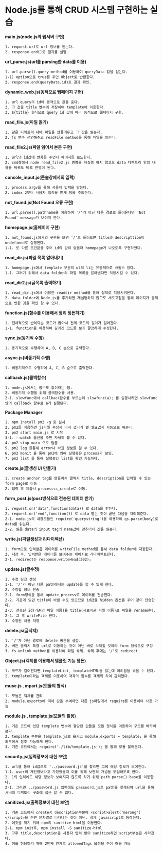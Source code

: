 # Node.js를 통해 CRUD 시스템 구현하는 실습

**main.js(node.js의 웹서버 구현)**
```
1. request.url로 url 정보를 얻는다.
2. response.end()로 결과를 실행.
```

**url_parse.js(url를 parsing한 data를 이용)**
```
1. url.parse().query method를 이용하여 queryData 값을 얻는다.
1-1) option으로 true를 주면 Object로 반환한다.
2. response.end(queryData.id)로 결과 확인.
```

**dynamic_web.js(동적으로 웹페이지 구현)**
```
1. url query의 id에 동적으로 값을 준다.
2. 그 값을 title 변수에 저장하여 template에 이용한다.
3. ${title} 형식으로 query id 값에 따라 동적으로 웹페이지 구현.
```

**read_file.js(파일 읽기)**
```
1. 같은 디렉토리 내에 파일을 만들어두고 그 값을 읽는다.
2. fs 변수 선언해주고 readFile method를 통해 파일을 읽는다.
```

**read_file2.js(파일 읽어서 본문 구현)**
```
1. url의 id값에 변화를 주면서 페이지를 로드한다.
2. cmd창에서 node read_file2.js 명령을 재실행 하지 않고도 data 디렉토리 안의 내용을 바꿔도 바로 반영이 된다.
```

**console_input.js(콘솔창에서의 입력)**
```
1. process.argv를 통해 사용자 입력을 받는다.
2. index 2부터 사용자 입력을 받게 됨을 주의한다.
```

**not_found.js(Not Found 오류 구현)**
```
1. url.parse().pathname을 이용하여 '/'가 아닌 다른 경로로 들어온다면 'Not Found' message가 보이게 한다. 
```

**homepage.js(홈페이지 구현)**
```
1. not_found.js에서의 구현을 보면 '/'로 들어오면 title과 descripttion이 undefined로 실행된다.
1-1. 또 다른 조건문을 주어 id의 값이 없을때 homepage가 나오도록 구현하였다.
```

**read_dir.js(파일 목록 알아내기)**
```
1. homepage.js에서 template 부분의 ul의 li는 유동적으로 바뀔수 있다.
1-1. 그러기 위해서 data folder의 파일 목록을 알아낸다면 적용시킬 수 있다.
```

**read_dir2.js(글목록 출력하기)**
```
1. read_dir.js에서 이용한 readdir method를 통해 실제로 적용시켜본다.
2. data folder에 Node.js를 추가하면 재실행하지 않고도 새로고침을 통해 페이지가 동적으로 변한 것을 확인 할 수 있다.
```

**function.js(함수를 이용해서 정리 정돈하기)**
```
1. 전체적으로 반복되는 코드가 많아서 전체 코드의 길이가 길어진다.
1-1. function을 이용하여 길어진 코드를 보기 깔끔하게 수정한다.
```

**sync.js(동기적 수행)**
```
1. 동기적으로 수행하여 A, B, C 순으로 출력한다.
```

**async.js(비동기적 수행)**
```
1. 비동기적으로 수행하여 A, C, B 순으로 출력한다.
```

**callback.js(콜백함수)**
```
1. node.js에서는 함수도 값이라는 점.
2. 비동기적 수행을 위해 콜백함수를 사용.
2-1. slowfunc에서 callback함수를 부르는데 slowfunc(a); 를 실행시키면 slowfunc안의 callback 함수로 a가 실행된다.
```

**Package Manager**
```
1. npm install pm2 -g 로 설치
2. pm2를 이용하면 js파일 수정시 다시 껐다가 켤 필요없지 자동으로 해준다.
3. pm2 start main.js 로 시작
3-1. --watch 옵션을 주면 자세히 볼 수 있다.
4. pm2 stop main 으로 멈춤
5. pm2 log 를통해 error나 바뀐 정보를 알 수 있다.
6. pm2 monit 을 통해 pm2에 의해 실행중은 process가 보임.
7. pm2 list 를 통해 실행중인 list를 확인 가능하다.
```

**create.js(글생성 UI 만들기)**
```
1. create anchor tag를 만들어서 클릭시 title, description를 입력할 수 있는 form page로 이동
2. 입력 후 제출시 processss_create로 이동.
```

**form_post.js(post방식으로 전송된 데이터 받기)**
```
1. request.on('data',function(data)) 로 data를 받는다.
2. request.on('end',function()) 로 data 받는 것이 끝난 다음을 처리해준다.
2-1. node.js의 내장모듈인 require('querystring')을 이용하여 qs.parse(body)로 data를 읽는다.
2-2. 읽은 data의 input tag의 name값에 맞추어서 값을 읽는다.
```

**write.js(파일생성과 리다이렉션)**
```
1. form으로 입력받은 데이터를 writeFile method를 통해 data folder에 저장한다.
2. 저장 후, 입력받은 데이터를 보여주는 페이지로 리다이렉트한다.
2-1. redirect는 response.writeHead(302);
```

**update.js(글수정)**
```
1. 수정 링크 생성
1-1. '/'가 아닌 다른 path에서는 update를 할 수 있게 한다.
2. 수정할 정보 전송
2-1. form형식을 통해 update_process로 데이터를 전송한다.
2-2. 기존에 있던 title이 바뀔 수도 있으므로 id값을 hidden 옵션을 주어 같이 전송한다.
2-3. 전송된 id(기존의 파일 이름)을 title(새로바뀐 파일 이름)로 파일을 rename한다.
2-4. 그 후 writeFile 한다.
3. 수정된 내용 저장
```

**delete.js(글삭제)**
```
1. '/'가 아닌 경로에 delete 버튼을 생성.
2. 버튼 클릭시 특정 url로 이동하는 것이 아닌 바로 삭제할 것이라 form 형식으로 구성
3. fs.unlink method를 이용하여 파일 삭제, 삭제 후에는 '/'로 redirect
```

**Object.js(객체를 이용해서 템플릿 기능 정돈)**
```
1. 코드가 길어진다면 templateList, templateHTML을 읽는데 어려움을 겪을 수 있다.
2. template이라는 객체를 이용하여 각각의 함수를 객체화 하여 관리한다.
```

**muse.js , mpart.js(모듈의 형식)**
```
1. 모듈은 객체를 관리
2. module.exports에 객체 값을 부여하면 다른 js파일에서 require를 이용하여 사용 가능
```

**module.js , template.js(모듈의 활용)**
```
1. 기존 코드에 있던 template 변수에 할당된 값들을 모듈 형식을 이용하여 구조를 바꾸어본다.
2. template 부분을 template.js로 옮기고 module.exports = template; 을 통해 외부에서 참조 가능하게 한다.
3. 기존 코드에서는 require('./lib/template.js'); 을 통해 모듈 불러온다.
```

**security.js(입력정보에 대한 보안)**
```
1. url을 통해 id값으로 '../password.js'를 찾으면 그에 해당 정보가 보여진다.
1-1. user의 개인정보라고 가정했을때 이를 위해 보안의 개념을 도입하도록 한다.
2. 1의 입력에도 해당 정보가 보여지지 않도록 하기 위해 path.parse().base를 이용한다.
2-1. 그러면 ../password.js 입력에도 password.js로 path를 찾게되어 url을 통해 서버의 디렉토리 구조에 접근 할 수 없다.
```

**sanitized.js(출력정보에 대한 보안)**
```
1. 기존 코드에서 create시 description부분에 <script>alert('merong')</script>을 주면 문자열로 나타나는 것이 아닌. 실제 javascript로 동작한다.
2. 이것을 막기 위해 npm의 sanitize-html을 이용한다.
2-1. npm init후, npm install -S sanitize-html
3. 그후 title,description을 사용자 입력 받아 sanitize하면 script부분은 사라진다.
4. 이를 허용하기 위해 2번째 인자로 allowedTags 옵션을 주어 허용 가능
```

